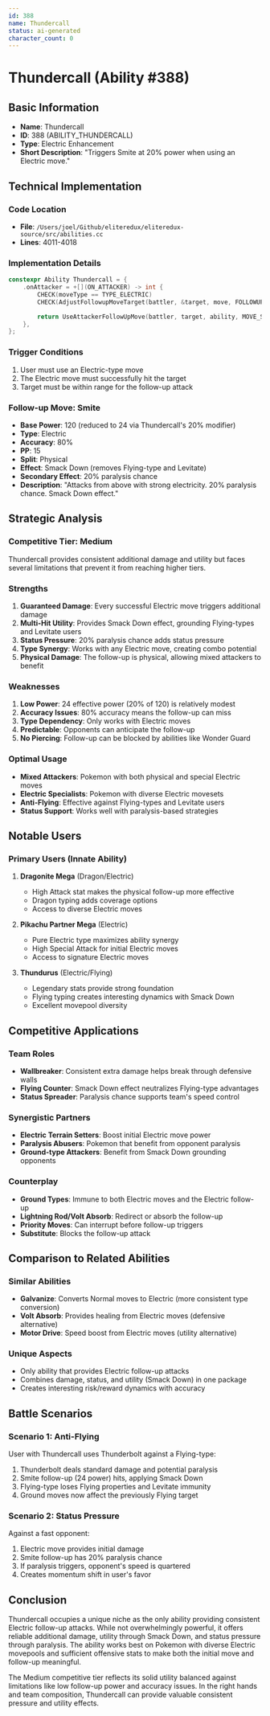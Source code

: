 ```yaml
---
id: 388
name: Thundercall
status: ai-generated
character_count: 0
---
```


# Thundercall (Ability #388)

## Basic Information
- **Name**: Thundercall
- **ID**: 388 (ABILITY_THUNDERCALL)
- **Type**: Electric Enhancement
- **Short Description**: "Triggers Smite at 20% power when using an Electric move."

## Technical Implementation

### Code Location
- **File**: `/Users/joel/Github/eliteredux/eliteredux-source/src/abilities.cc`
- **Lines**: 4011-4018

### Implementation Details
```cpp
constexpr Ability Thundercall = {
    .onAttacker = +[](ON_ATTACKER) -> int {
        CHECK(moveType == TYPE_ELECTRIC)
        CHECK(AdjustFollowupMoveTarget(battler, &target, move, FOLLOWUP_STANDARD))

        return UseAttackerFollowUpMove(battler, target, ability, MOVE_SMITE, .2 * gBattleMoves[MOVE_SMITE].power);
    },
};
```

### Trigger Conditions
1. User must use an Electric-type move
2. The Electric move must successfully hit the target
3. Target must be within range for the follow-up attack

### Follow-up Move: Smite
- **Base Power**: 120 (reduced to 24 via Thundercall's 20% modifier)
- **Type**: Electric
- **Accuracy**: 80%
- **PP**: 15
- **Split**: Physical
- **Effect**: Smack Down (removes Flying-type and Levitate)
- **Secondary Effect**: 20% paralysis chance
- **Description**: "Attacks from above with strong electricity. 20% paralysis chance. Smack Down effect."

## Strategic Analysis

### Competitive Tier: Medium
Thundercall provides consistent additional damage and utility but faces several limitations that prevent it from reaching higher tiers.

### Strengths
1. **Guaranteed Damage**: Every successful Electric move triggers additional damage
2. **Multi-Hit Utility**: Provides Smack Down effect, grounding Flying-types and Levitate users
3. **Status Pressure**: 20% paralysis chance adds status pressure
4. **Type Synergy**: Works with any Electric move, creating combo potential
5. **Physical Damage**: The follow-up is physical, allowing mixed attackers to benefit

### Weaknesses
1. **Low Power**: 24 effective power (20% of 120) is relatively modest
2. **Accuracy Issues**: 80% accuracy means the follow-up can miss
3. **Type Dependency**: Only works with Electric moves
4. **Predictable**: Opponents can anticipate the follow-up
5. **No Piercing**: Follow-up can be blocked by abilities like Wonder Guard

### Optimal Usage
- **Mixed Attackers**: Pokemon with both physical and special Electric moves
- **Electric Specialists**: Pokemon with diverse Electric movesets
- **Anti-Flying**: Effective against Flying-types and Levitate users
- **Status Support**: Works well with paralysis-based strategies

## Notable Users

### Primary Users (Innate Ability)
1. **Dragonite Mega** (Dragon/Electric)
   - High Attack stat makes the physical follow-up more effective
   - Dragon typing adds coverage options
   - Access to diverse Electric moves

2. **Pikachu Partner Mega** (Electric)
   - Pure Electric type maximizes ability synergy  
   - High Special Attack for initial Electric moves
   - Access to signature Electric moves

3. **Thundurus** (Electric/Flying)
   - Legendary stats provide strong foundation
   - Flying typing creates interesting dynamics with Smack Down
   - Excellent movepool diversity

## Competitive Applications

### Team Roles
- **Wallbreaker**: Consistent extra damage helps break through defensive walls
- **Flying Counter**: Smack Down effect neutralizes Flying-type advantages
- **Status Spreader**: Paralysis chance supports team's speed control

### Synergistic Partners
- **Electric Terrain Setters**: Boost initial Electric move power
- **Paralysis Abusers**: Pokemon that benefit from opponent paralysis
- **Ground-type Attackers**: Benefit from Smack Down grounding opponents

### Counterplay
- **Ground Types**: Immune to both Electric moves and the Electric follow-up
- **Lightning Rod/Volt Absorb**: Redirect or absorb the follow-up
- **Priority Moves**: Can interrupt before follow-up triggers
- **Substitute**: Blocks the follow-up attack

## Comparison to Related Abilities

### Similar Abilities
- **Galvanize**: Converts Normal moves to Electric (more consistent type conversion)
- **Volt Absorb**: Provides healing from Electric moves (defensive alternative)
- **Motor Drive**: Speed boost from Electric moves (utility alternative)

### Unique Aspects
- Only ability that provides Electric follow-up attacks
- Combines damage, status, and utility (Smack Down) in one package
- Creates interesting risk/reward dynamics with accuracy

## Battle Scenarios

### Scenario 1: Anti-Flying
User with Thundercall uses Thunderbolt against a Flying-type:
1. Thunderbolt deals standard damage and potential paralysis
2. Smite follow-up (24 power) hits, applying Smack Down
3. Flying-type loses Flying properties and Levitate immunity
4. Ground moves now affect the previously Flying target

### Scenario 2: Status Pressure
Against a fast opponent:
1. Electric move provides initial damage
2. Smite follow-up has 20% paralysis chance
3. If paralysis triggers, opponent's speed is quartered
4. Creates momentum shift in user's favor

## Conclusion

Thundercall occupies a unique niche as the only ability providing consistent Electric follow-up attacks. While not overwhelmingly powerful, it offers reliable additional damage, utility through Smack Down, and status pressure through paralysis. The ability works best on Pokemon with diverse Electric movepools and sufficient offensive stats to make both the initial move and follow-up meaningful.

The Medium competitive tier reflects its solid utility balanced against limitations like low follow-up power and accuracy issues. In the right hands and team composition, Thundercall can provide valuable consistent pressure and utility effects.